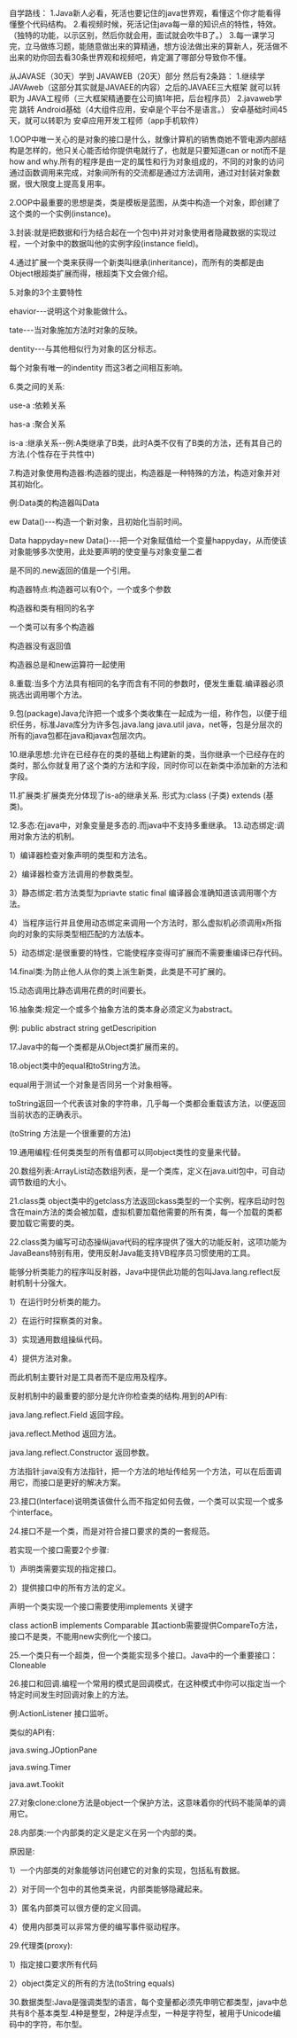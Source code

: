 自学路线：
1.Java新人必看，死活也要记住的java世界观，看懂这个你才能看得懂整个代码结构。
2.看视频时候，死活记住java每一章的知识点的特性，特效。（独特的功能，以示区别，然后你就会用，面试就会吹牛B了。）
3.每一课学习完，立马做练习题，能随意做出来的算精通，想方设法做出来的算新人，死活做不出来的劝你回去看30条世界观和视频吧，肯定漏了哪部分导致你不懂。


从JAVASE（30天）学到  JAVAWEB（20天）部分  然后有2条路：
1.继续学JAVAweb（这部分其实就是JAVAEE的内容）之后的JAVAEE三大框架   就可以转职为 JAVA工程师（三大框架精通要在公司搞1年把，后台程序员）
2.javaweb学完 跳转  Android基础（4大组件应用，安卓是个平台不是语言。） 安卓基础时间45天，就可以转职为  安卓应用开发工程师（app手机软件）




1.OOP中唯一关心的是对象的接口是什么，就像计算机的销售商她不管电源内部结构是怎样的，他只关心能否给你提供电就行了，也就是只要知道can or not而不是how and why.所有的程序是由一定的属性和行为对象组成的，不同的对象的访问通过函数调用来完成，对象间所有的交流都是通过方法调用，通过对封装对象数据，很大限度上提高复用率。

2.OOP中最重要的思想是类，类是模板是蓝图，从类中构造一个对象，即创建了这个类的一个实例(instance)。

3.封装:就是把数据和行为结合起在一个包中)并对对象使用者隐藏数据的实现过程，一个对象中的数据叫他的实例字段(instance field)。

4.通过扩展一个类来获得一个新类叫继承(inheritance)，而所有的类都是由Object根超类扩展而得，根超类下文会做介绍。

5.对象的3个主要特性

ehavior---说明这个对象能做什么。

tate---当对象施加方法时对象的反映。

dentity---与其他相似行为对象的区分标志。

每个对象有唯一的indentity 而这3者之间相互影响。

6.类之间的关系:

use-a :依赖关系

has-a :聚合关系

is-a :继承关系--例:A类继承了B类，此时A类不仅有了B类的方法，还有其自己的方法.(个性存在于共性中)

7.构造对象使用构造器:构造器的提出，构造器是一种特殊的方法，构造对象并对其初始化。

例:Data类的构造器叫Data

ew Data()---构造一个新对象，且初始化当前时间。

Data happyday=new Data()---把一个对象赋值给一个变量happyday，从而使该对象能够多次使用，此处要声明的使变量与对象变量二者

是不同的.new返回的值是一个引用。

构造器特点:构造器可以有0个，一个或多个参数

构造器和类有相同的名字

一个类可以有多个构造器

构造器没有返回值

构造器总是和new运算符一起使用

8.重载:当多个方法具有相同的名字而含有不同的参数时，便发生重载.编译器必须挑选出调用哪个方法。

9.包(package)Java允许把一个或多个类收集在一起成为一组，称作包，以便于组织任务，标准Java库分为许多包.java.lang java.util java，net等，包是分层次的所有的java包都在java和javax包层次内。

10.继承思想:允许在已经存在的类的基础上构建新的类，当你继承一个已经存在的类时，那么你就复用了这个类的方法和字段，同时你可以在新类中添加新的方法和字段。

11.扩展类:扩展类充分体现了is-a的继承关系. 形式为:class (子类) extends (基类)。

12.多态:在java中，对象变量是多态的.而java中不支持多重继承。 13.动态绑定:调用对象方法的机制。

1）编译器检查对象声明的类型和方法名。

2）编译器检查方法调用的参数类型。

3）静态绑定:若方法类型为priavte static final 编译器会准确知道该调用哪个方法。

4）当程序运行并且使用动态绑定来调用一个方法时，那么虚拟机必须调用x所指向的对象的实际类型相匹配的方法版本。

5）动态绑定:是很重要的特性，它能使程序变得可扩展而不需要重编译已存代码。

14.final类:为防止他人从你的类上派生新类，此类是不可扩展的。

15.动态调用比静态调用花费的时间要长。

16.抽象类:规定一个或多个抽象方法的类本身必须定义为abstract。

例: public abstract string getDescripition

17.Java中的每一个类都是从Object类扩展而来的。

18.object类中的equal和toString方法。

equal用于测试一个对象是否同另一个对象相等。

toString返回一个代表该对象的字符串，几乎每一个类都会重载该方法，以便返回当前状态的正确表示。

(toString 方法是一个很重要的方法)

19.通用编程:任何类类型的所有值都可以同object类性的变量来代替。

20.数组列表:ArrayList动态数组列表，是一个类库，定义在java.uitl包中，可自动调节数组的大小。

21.class类 object类中的getclass方法返回ckass类型的一个实例，程序启动时包含在main方法的类会被加载，虚拟机要加载他需要的所有类，每一个加载的类都要加载它需要的类。

22.class类为编写可动态操纵java代码的程序提供了强大的功能反射，这项功能为JavaBeans特别有用，使用反射Java能支持VB程序员习惯使用的工具。

能够分析类能力的程序叫反射器，Java中提供此功能的包叫Java.lang.reflect反射机制十分强大。

1）在运行时分析类的能力。

2）在运行时探察类的对象。

3）实现通用数组操纵代码。

4）提供方法对象。

而此机制主要针对是工具者而不是应用及程序。

反射机制中的最重要的部分是允许你检查类的结构.用到的API有:

java.lang.reflect.Field 返回字段。

java.reflect.Method 返回方法。

java.lang.reflect.Constructor 返回参数。

方法指针:java没有方法指针，把一个方法的地址传给另一个方法，可以在后面调用它，而接口是更好的解决方案。

23.接口(Interface)说明类该做什么而不指定如何去做，一个类可以实现一个或多个interface。

24.接口不是一个类，而是对符合接口要求的类的一套规范。

若实现一个接口需要2个步骤:

1）声明类需要实现的指定接口。

2）提供接口中的所有方法的定义。

声明一个类实现一个接口需要使用implements 关键字

class actionB implements Comparable 其actionb需要提供CompareTo方法，接口不是类，不能用new实例化一个接口。

25.一个类只有一个超类，但一个类能实现多个接口。Java中的一个重要接口：Cloneable

26.接口和回调.编程一个常用的模式是回调模式，在这种模式中你可以指定当一个特定时间发生时回调对象上的方法。

例:ActionListener 接口监听。

类似的API有:

java.swing.JOptionPane

java.swing.Timer

java.awt.Tookit

27.对象clone:clone方法是object一个保护方法，这意味着你的代码不能简单的调用它。

28.内部类:一个内部类的定义是定义在另一个内部的类。

原因是:

1）一个内部类的对象能够访问创建它的对象的实现，包括私有数据。

2）对于同一个包中的其他类来说，内部类能够隐藏起来。

3）匿名内部类可以很方便的定义回调。

4）使用内部类可以非常方便的编写事件驱动程序。

29.代理类(proxy):

1）指定接口要求所有代码

2）object类定义的所有的方法(toString equals)

30.数据类型:Java是强调类型的语言，每个变量都必须先申明它都类型，java中总共有8个基本类型.4种是整型，2种是浮点型，一种是字符型，被用于Unicode编码中的字符，布尔型。
